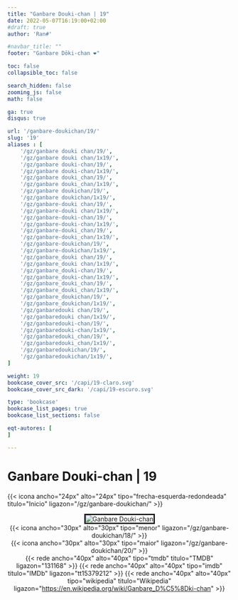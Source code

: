 ```yaml
---
title: "Ganbare Douki-chan | 19"
date: 2022-05-07T16:19:00+02:00
#draft: true
author: 'Ran#'

#navbar_title: ""
footer: "Ganbare Dōki-chan ❤️"

toc: false
collapsible_toc: false

search_hidden: false
zooming_js: false
math: false

ga: true
disqus: true

url: '/ganbare-doukichan/19/'
slug: '19'
aliases : [
    '/gz/ganbare douki chan/19/',
    '/gz/ganbare douki chan/1x19/',
    '/gz/ganbare douki-chan/19/',
    '/gz/ganbare douki-chan/1x19/',
    '/gz/ganbare douki_chan/19/',
    '/gz/ganbare douki_chan/1x19/',
    '/gz/ganbare doukichan/19/',
    '/gz/ganbare doukichan/1x19/',
    '/gz/ganbare-douki chan/19/',
    '/gz/ganbare-douki chan/1x19/',
    '/gz/ganbare-douki-chan/19/',
    '/gz/ganbare-douki-chan/1x19/',
    '/gz/ganbare-douki_chan/19/',
    '/gz/ganbare-douki_chan/1x19/',
    '/gz/ganbare-doukichan/19/',
    '/gz/ganbare-doukichan/1x19/',
    '/gz/ganbare_douki chan/19/',
    '/gz/ganbare_douki chan/1x19/',
    '/gz/ganbare_douki-chan/19/',
    '/gz/ganbare_douki-chan/1x19/',
    '/gz/ganbare_douki_chan/19/',
    '/gz/ganbare_douki_chan/1x19/',
    '/gz/ganbare_doukichan/19/',
    '/gz/ganbare_doukichan/1x19/',
    '/gz/ganbaredouki chan/19/',
    '/gz/ganbaredouki chan/1x19/',
    '/gz/ganbaredouki-chan/19/',
    '/gz/ganbaredouki-chan/1x19/',
    '/gz/ganbaredouki_chan/19/',
    '/gz/ganbaredouki_chan/1x19/',
    '/gz/ganbaredoukichan/19/',
    '/gz/ganbaredoukichan/1x19/',
]

weight: 19
bookcase_cover_src: '/capi/19-claro.svg'
bookcase_cover_src_dark: '/capi/19-escuro.svg'

type: 'bookcase'
bookcase_list_pages: true
bookcase_list_sections: false

eqt-autores: [
]

---
```


# Ganbare Douki-chan | 19

{{< icona ancho="24px" alto="24px" tipo="frecha-esquerda-redondeada" titulo="Inicio" ligazon="/gz/ganbare-doukichan/" >}}

<div style="text-align: center">
<img style="border: 3px solid currentColor" title="Ganbare Douki-chan" alt="Ganbare Douki-chan" src="https://www.themoviedb.org/t/p/original/r235kN2j0tu26PM8lrjRWw1zqXB.jpg">

<br>

<div style="float: left">
{{< icona ancho="30px" alto="30px" tipo="menor" ligazon="/gz/ganbare-doukichan/18/" >}}
</div>
<div style="float: right">
{{< icona ancho="30px" alto="30px" tipo="maior" ligazon="/gz/ganbare-doukichan/20/" >}}
</div>

{{< rede ancho="40px" alto="40px" tipo="tmdb" titulo="TMDB" ligazon="131168" >}}
{{< rede ancho="40px" alto="40px" tipo="imdb" titulo="IMDb" ligazon="tt15379212" >}}
{{< rede ancho="40px" alto="40px" tipo="wikipedia" titulo="Wikipedia" ligazon="https://en.wikipedia.org/wiki/Ganbare_D%C5%8Dki-chan" >}}
</div>
<br>

<!--
{{< sub ancho="50" alto="50" titulo="" ligazon="/sub/ganbare_doukichan/ganbare_doukichan-19.gz.ass" autor="Fansubgalego" >}}
->
